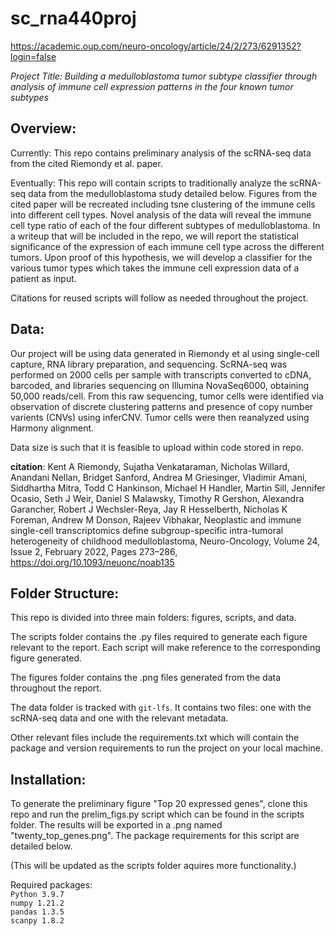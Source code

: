 # sc_rna440proj
https://academic.oup.com/neuro-oncology/article/24/2/273/6291352?login=false

*Project Title: Building a medulloblastoma tumor subtype classifier through
analysis of immune cell expression patterns in the four known tumor subtypes*

## Overview:
Currently:
This repo contains preliminary analysis of the scRNA-seq data from the cited
Riemondy et al. paper.

Eventually:
This repo will contain scripts to traditionally analyze the scRNA-seq data
from the medulloblastoma study detailed below. Figures from the cited paper
will be recreated including tsne clustering of the immune cells into different
cell types. Novel analysis of the data will reveal the immune cell type ratio
of each of the four different subtypes of medulloblastoma. In a writeup that
will be included in the repo, we will report the statistical significance of
the expression of each immune cell type across the different tumors. Upon proof
of this hypothesis, we will develop a classifier for the various tumor types
which takes the immune cell expression data of a patient as input.

Citations for reused scripts will follow as needed throughout the project.

## Data:
Our project will be using data generated in Riemondy et al using
single-cell capture, RNA library preparation, and sequencing. ScRNA-seq was
performed on 2000 cells per sample with transcripts converted to cDNA, barcoded,
and libraries sequencing on Illumina NovaSeq6000, obtaining 50,000 reads/cell.
From this raw sequencing, tumor cells were identified via observation of
discrete clustering patterns and presence of copy number varients (CNVs) using
inferCNV. Tumor cells were then reanalyzed using Harmony alignment.

Data size is such that it is feasible to upload within code stored in repo.

**citation**: Kent A Riemondy, Sujatha Venkataraman, Nicholas Willard,
Anandani Nellan, Bridget Sanford, Andrea M Griesinger, Vladimir Amani,
Siddhartha Mitra, Todd C Hankinson, Michael H Handler, Martin Sill,
Jennifer Ocasio, Seth J Weir, Daniel S Malawsky, Timothy R Gershon,
Alexandra Garancher, Robert J Wechsler-Reya, Jay R Hesselberth,
Nicholas K Foreman, Andrew M Donson, Rajeev Vibhakar, Neoplastic and
immune single-cell transcriptomics define subgroup-specific intra-tumoral
heterogeneity of childhood medulloblastoma, Neuro-Oncology, Volume 24,
Issue 2, February 2022, Pages 273–286, https://doi.org/10.1093/neuonc/noab135

## Folder Structure:

This repo is divided into three main folders: figures, scripts, and data.

The scripts folder contains the .py files required to generate each figure
relevant to the report. Each script will make reference to the corresponding
figure generated.

The figures folder contains the .png files generated from the data throughout
the report.

The data folder is tracked with `git-lfs`. It contains two files: one with the
scRNA-seq data and one with the relevant metadata.

Other relevant files include the requirements.txt which will contain the
package and version requirements to run the project on your local machine.

## Installation:
To generate the preliminary figure "Top 20 expressed genes", clone this repo 
and run the prelim_figs.py script which can be found in the scripts folder. 
The results will be exported in a .png named "twenty_top_genes.png". The 
package requirements for this script are detailed below.

(This will be updated as the scripts folder aquires more functionality.)

Required packages:<br>
`Python 3.9.7`<br>
`numpy 1.21.2`<br>
`pandas 1.3.5`<br>
`scanpy 1.8.2`<br>
